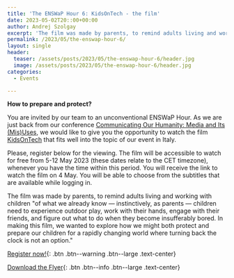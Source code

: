 ```yaml
---
title: 'The ENSWaP Hour 6: KidsOnTech - the film'
date: 2023-05-02T20::00+00:00
author: Andrej Szolgay
excerpt: 'The film was made by parents, to remind adults living and working with children: how to prepare and protect them? Register now!'
permalink: /2023/05/the-enswap-hour-6/
layout: single
header:
  teaser: /assets/posts/2023/05/the-enswap-hour-6/header.jpg
  image: /assets/posts/2023/05/the-enswap-hour-6/header.jpg
categories:
  - Events

---
```


**How to prepare and protect?**

You are invited by our team to an unconventional ENSWaP Hour. As we are just back from our conference [Communicating Our Humanity: Media and Its (Mis)Uses](https://enswap.org/2023/03/communicating-our-humanity-hermmes-conference/), we would like to give you the opportunity to watch the film [KidsOnTech](https://kidsontech.film) that fits well into the topic of our event in Italy.

Please, register below for the viewing. The film will be accessible to watch for free from 5-12 May 2023 (these dates relate to the CET timezone), whenever you have the time within this period. You will receive the link to watch the film on 4 May. You will be able to choose from the subtitles that are available while logging in.

The film was made by parents, to remind adults living and working with children "of what we already know — instinctively, as parents — children need to experience outdoor play, work with their hands, engage with their friends, and figure out what to do when they become insufferably bored. In making this film, we wanted to explore how we might both protect and prepare our children for a rapidly changing world where turning back the clock is not an option."

[Register now!](http://tiny.cc/ENSWaPhour6){: .btn .btn--warning .btn--large .text-center}

[Download the Flyer](/assets/posts/2023/05/the-enswap-hour-6/The_ENSWaP_Hour_6_Flyer.pdf){: .btn .btn--info .btn--large .text-center}
